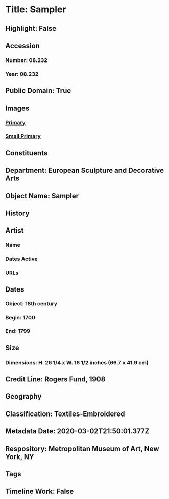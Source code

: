 # Title: Sampler
## Highlight: False
## Accession
### Number: 08.232
### Year: 08.232
## Public Domain: True
## Images
### [Primary](https://images.metmuseum.org/CRDImages/es/original/5545.jpg)
### [Small Primary](https://images.metmuseum.org/CRDImages/es/web-large/5545.jpg)
## Constituents
## Department: European Sculpture and Decorative Arts
## Object Name: Sampler
## History
## Artist
### Name
### Dates Active
### URLs
## Dates
### Object: 18th century
### Begin: 1700
### End: 1799
## Size
### Dimensions: H. 26 1/4 x W. 16 1/2 inches (66.7 x 41.9 cm)
## Credit Line: Rogers Fund, 1908
## Geography
## Classification: Textiles-Embroidered
## Metadata Date: 2020-03-02T21:50:01.377Z
## Respository: Metropolitan Museum of Art, New York, NY
## Tags
## Timeline Work: False